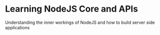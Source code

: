 # Learning NodeJS Core and APIs

Understanding the inner workings of NodeJS and how to build server side applications
